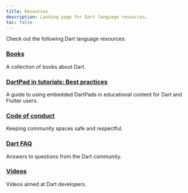 ```yaml
---
title: Resources
description: Landing page for Dart language resources.
toc: false
---
```


Check out the following Dart language resources:


<div class="card-grid">
  <div class="card">
    <h3><a href="/resources/books">Books</a></h3>
    <p>A collection of books about Dart.</p>
  </div>
  
  <div class="card">
    <h3><a href="/resources/dartpad-best-practices">DartPad in tutorials: Best practices</a></h3>
    <p>A guide to using embedded DartPads in educational content for Dart and Flutter users.</p>
  </div>

  <div class="card">
    <h3><a href="/code-of-conduct">Code of conduct</a></h3>
    <p>Keeping community spaces safe and respectful.</p>
  </div>
  
  <div class="card">
    <h3><a href="/faq">Dart FAQ</a></h3>
    <p>Answers to questions from the Dart community.</p>
  </div> 

  <div class="card">
    <h3><a href="/resources/videos">Videos</a></h3>
    <p>Videos aimed at Dart developers.</p>
  </div>
</div>
